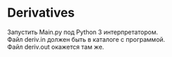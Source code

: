 # Derivatives
Запустить Main.py под Python 3 интерпретатором.<br>
Файл deriv.in должен быть в каталоге с программой.<br>
Файл deriv.out окажется там же.<br>
